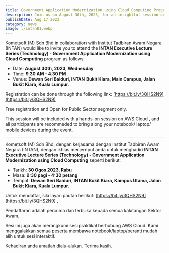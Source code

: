 ```yaml
---
title: Government Application Modernization using Cloud Computing Program Invitation
description: Join us on August 30th, 2023, for an insightful session on Government Application Modernization using Cloud Computing, presented by Kometsoft (M) Sdn Bhd in collaboration with INTAN.
publishDate: Aug 17 2023
category: news
image: ./intan81.webp
---
```


Kometsoft (M) Sdn Bhd in collaboration with Institut Tadbiran Awam Negara (INTAN) would like to invite you to attend the **INTAN Executive Lecture Series (Technology) - Government Application Modernization using Cloud Computing** program as follows:

- Date: **August 30th, 2023, Wednesday**
- Time: **9.30 AM - 4.30 PM**
- Venue: **Dewan Seri Baiduri, INTAN Bukit Kiara, Main Campus, Jalan Bukit Kiara, Kuala Lumpur**.

Registration can be done through the following link: [https://bit.ly/3QHS2N9](https://bit.ly/3QHS2N9)

Free registration and Open for Public Sector segment only.

This session will be included with a hands-on session on AWS Cloud , and all participants are recommeded to bring along your notebook/ laptop/ mobile devices during the event.

---

Kometsoft (M) Sdn Bhd, dengan kerjasama dengan Institut Tadbiran Awam Negara (INTAN), dengan ikhlas menjemput anda untuk menghadiri **INTAN Executive Lecture Series (Technology) - Government Application Modernization using Cloud Computing** seperti berikut:

- Tarikh: **30 Ogos 2023, Rabu**
- Masa: **9:30 pagi - 4:30 petang**
- Tempat: **Dewan Seri Baiduri, INTAN Bukit Kiara, Kampus Utama, Jalan Bukit Kiara, Kuala Lumpur**.

Untuk mendaftar, sila layari pautan berikut: [https://bit.ly/3QHS2N9](https://bit.ly/3QHS2N9) ,

Pendaftaran adalah percuma dan terbuka kepada semua kakitangan Sektor Awam.

Sesi ini juga akan merangkumi sesi praktikal berhubung AWS Cloud. Kami menggalakkan semua peserta membawa notebook/laptop/peranti mudah alih untuk sesi interaktif.

Kehadiran anda amatlah dialu-alukan. Terima kasih.
